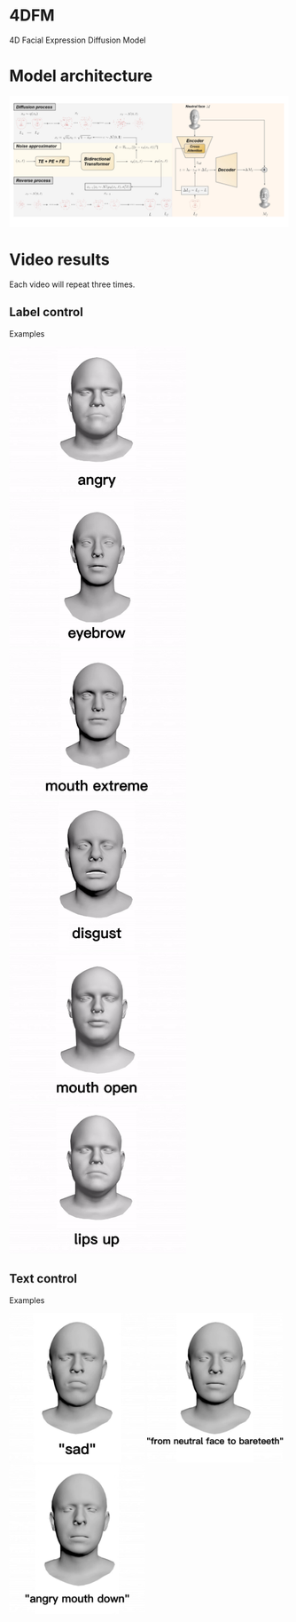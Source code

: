 # 4DFM
4D Facial Expression Diffusion Model

# Model architecture


<img  src="model.jpg"  />

# Video results
Each video will repeat three times.

## Label control

Examples


 <img src="results/angry.gif" height="270" /> <img src="results/eyebrow.gif" height="270" />  <img src="results/mouth_extreme.gif" height="270" /> <img src="results/disgust.gif" height="270" />  <img src="results/mouth_open.gif" height="270" /> <img src="results/lips_up.gif" height="270" /> 


## Text control

Examples

 <img src="results/sad_text.gif" height="270" />   <img src="results/bareteeth_text.gif" height="270" />    <img src="results/angry_mouth_down.gif" height="270" />
